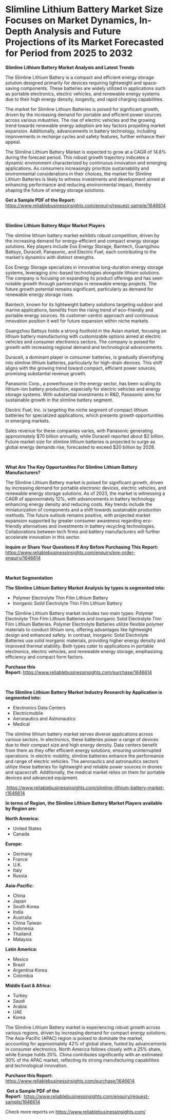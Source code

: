 <p><h1>Slimline Lithium Battery Market Size Focuses on Market Dynamics, In-Depth Analysis and Future Projections of its Market Forecasted for Period from 2025 to 2032</h1></p><p><strong>Slimline Lithium Battery Market Analysis and Latest Trends</strong></p>
<p><p>The Slimline Lithium Battery is a compact and efficient energy storage solution designed primarily for devices requiring lightweight and space-saving components. These batteries are widely utilized in applications such as portable electronics, electric vehicles, and renewable energy systems due to their high energy density, longevity, and rapid charging capabilities. </p><p>The market for Slimline Lithium Batteries is poised for significant growth, driven by the increasing demand for portable and efficient power sources across various industries. The rise of electric vehicles and the growing trend towards renewable energy adoption are key factors propelling market expansion. Additionally, advancements in battery technology, including improvements in recharge cycles and safety features, further enhance their appeal.</p><p>The Slimline Lithium Battery Market is expected to grow at a CAGR of 14.8% during the forecast period. This robust growth trajectory indicates a dynamic environment characterized by continuous innovation and emerging applications. As consumers increasingly prioritize sustainability and environmental considerations in their choices, the market for Slimline Lithium Batteries is likely to witness investments and development aimed at enhancing performance and reducing environmental impact, thereby shaping the future of energy storage solutions.</p></p>
<p><strong>Get a Sample PDF of the Report:&nbsp;</strong> <a href="https://www.reliablebusinessinsights.com/enquiry/request-sample/1646614?utm_campaign=3050&utm_medium=2&utm_source=Github&utm_content=ia&utm_term=06042025&utm_id=slimline-lithium-battery">https://www.reliablebusinessinsights.com/enquiry/request-sample/1646614</a></p>
<p>&nbsp;</p>
<p><strong>Slimline Lithium Battery Major Market Players</strong></p>
<p><p>The slimline lithium battery market exhibits robust competition, driven by the increasing demand for energy-efficient and compact energy storage solutions. Key players include Eos Energy Storage, Baintech, Guangzhou Battsys, Duracell, Panasonic, and Electric Fuel, each contributing to the market's dynamics with distinct strengths.</p><p>Eos Energy Storage specializes in innovative long-duration energy storage systems, leveraging zinc-based technologies alongside lithium solutions. The company is focusing on expanding its product offerings and has seen notable growth through partnerships in renewable energy projects. The future growth potential remains significant, particularly as demand for renewable energy storage rises.</p><p>Baintech, known for its lightweight battery solutions targeting outdoor and marine applications, benefits from the rising trend of eco-friendly and portable energy sources. Its customer-centric approach and continuous innovation position it well for future expansion within niche markets.</p><p>Guangzhou Battsys holds a strong foothold in the Asian market, focusing on lithium battery manufacturing with customizable options aimed at electric vehicles and consumer electronics sectors. The company is poised for growth with increasing regional demand and technological advancements.</p><p>Duracell, a dominant player in consumer batteries, is gradually diversifying into slimline lithium batteries, particularly for high-drain devices. This shift aligns with the growing trend toward compact, efficient power sources, promising substantial revenue growth.</p><p>Panasonic Corp., a powerhouse in the energy sector, has been scaling its lithium-ion battery production, especially for electric vehicles and energy storage systems. With substantial investments in R&D, Panasonic aims for sustainable growth in the slimline battery segment.</p><p>Electric Fuel, Inc. is targeting the niche segment of compact lithium batteries for specialized applications, which presents growth opportunities in emerging markets.</p><p>Sales revenue for these companies varies, with Panasonic generating approximately $70 billion annually, while Duracell reported about $2 billion. Future market size for slimline lithium batteries is projected to surge as global energy demands rise, forecasted to exceed $20 billion by 2028.</p></p>
<p>&nbsp;</p>
<p><strong>What Are The Key Opportunities For Slimline Lithium Battery Manufacturers?</strong></p>
<p><p>The Slimline Lithium Battery market is poised for significant growth, driven by increasing demand for portable electronic devices, electric vehicles, and renewable energy storage solutions. As of 2023, the market is witnessing a CAGR of approximately 12%, with advancements in battery technology enhancing energy density and reducing costs. Key trends include the miniaturization of components and a shift towards sustainable production methods. The future outlook remains positive, with projected market expansion supported by greater consumer awareness regarding eco-friendly alternatives and investments in battery recycling technologies. Collaborations between tech firms and battery manufacturers will further accelerate innovation in this sector.</p></p>
<p><strong>Inquire or Share Your Questions If Any Before Purchasing This Report:</strong> <a href="https://www.reliablebusinessinsights.com/enquiry/pre-order-enquiry/1646614?utm_campaign=3050&utm_medium=2&utm_source=Github&utm_content=ia&utm_term=06042025&utm_id=slimline-lithium-battery">https://www.reliablebusinessinsights.com/enquiry/pre-order-enquiry/1646614</a></p>
<p>&nbsp;</p>
<p><strong>Market Segmentation</strong></p>
<p><strong>The Slimline Lithium Battery Market Analysis by types is segmented into:</strong></p>
<p><ul><li>Polymer Electrolyte Thin Film Lithium Battery</li><li>Inorganic Solid Electrolyte Thin Film Lithium Battery</li></ul></p>
<p><p>The Slimline Lithium Battery market includes two main types: Polymer Electrolyte Thin Film Lithium Batteries and Inorganic Solid Electrolyte Thin Film Lithium Batteries. Polymer Electrolyte Batteries utilize flexible polymer materials to conduct lithium ions, offering advantages like lightweight design and enhanced safety. In contrast, Inorganic Solid Electrolyte Batteries use solid inorganic materials, providing higher energy density and improved thermal stability. Both types cater to applications in portable electronics, electric vehicles, and renewable energy storage, emphasizing efficiency and compact form factors.</p></p>
<p><strong>Purchase this Report:&nbsp;</strong><a href="https://www.reliablebusinessinsights.com/purchase/1646614?utm_campaign=3050&utm_medium=2&utm_source=Github&utm_content=ia&utm_term=06042025&utm_id=slimline-lithium-battery">https://www.reliablebusinessinsights.com/purchase/1646614</a></p>
<p>&nbsp;</p>
<p><strong>The Slimline Lithium Battery Market Industry Research by Application is segmented into:</strong></p>
<p><ul><li>Electronics Data Centers</li><li>Electricmobile</li><li>Aeronautics and Astronautics</li><li>Medical</li></ul></p>
<p><p>The slimline lithium battery market serves diverse applications across various sectors. In electronics, these batteries power a range of devices due to their compact size and high energy density. Data centers benefit from them as they offer efficient energy solutions, ensuring uninterrupted operations. In electric mobility, slimline batteries enhance the performance and range of electric vehicles. The aeronautics and astronautics sectors utilize these batteries for lightweight and reliable power sources in drones and spacecraft. Additionally, the medical market relies on them for portable devices and advanced equipment.</p></p>
<p><a href="https://www.reliablebusinessinsights.com/slimline-lithium-battery-market-r1646614?utm_campaign=3050&utm_medium=2&utm_source=Github&utm_content=ia&utm_term=06042025&utm_id=slimline-lithium-battery">&nbsp;https://www.reliablebusinessinsights.com/slimline-lithium-battery-market-r1646614</a></p>
<p><strong>In terms of Region, the Slimline Lithium Battery Market Players available by Region are:</strong></p>
<p>
    <p> <strong> North America: </strong>
        <ul>
            <li>United States</li>
            <li>Canada</li>
        </ul>
        </p> 
    <p> <strong> Europe: </strong>
        <ul>
            <li>Germany</li>
            <li>France</li>
            <li>U.K.</li>
            <li>Italy</li>
            <li>Russia</li>
        </ul>
        </p> 
    <p> <strong> Asia-Pacific: </strong>
        <ul>
            <li>China</li>
            <li>Japan</li>
            <li>South Korea</li>
            <li>India</li>
            <li>Australia</li>
            <li>China Taiwan</li>
            <li>Indonesia</li>
            <li>Thailand</li>
            <li>Malaysia</li>
        </ul>
        </p> 
    <p> <strong> Latin America: </strong>
        <ul>
            <li>Mexico</li>
            <li>Brazil</li>
            <li>Argentina Korea</li>
            <li>Colombia</li>
        </ul>
        </p> 
    <p> <strong> Middle East & Africa: </strong>
        <ul>
            <li>Turkey</li>
            <li>Saudi</li>
            <li>Arabia</li>
            <li>UAE</li>
            <li>Korea</li>
        </ul>
    </p>
    </p>
<p><p>The Slimline Lithium Battery market is experiencing robust growth across various regions, driven by increasing demand for compact energy solutions. The Asia-Pacific (APAC) region is poised to dominate the market, accounting for approximately 42% of global share, fueled by advancements in consumer electronics. North America follows closely with a 25% share, while Europe holds 20%. China contributes significantly with an estimated 30% of the APAC market, reflecting its strong manufacturing capabilities and technological innovation.</p></p>
<p><strong>Purchase this Report: </strong><a href="https://www.reliablebusinessinsights.com/purchase/1646614?utm_campaign=3050&utm_medium=2&utm_source=Github&utm_content=ia&utm_term=06042025&utm_id=slimline-lithium-battery">https://www.reliablebusinessinsights.com/purchase/1646614</a></p>
<p>&nbsp;<strong>Get a Sample PDF of the Report:&nbsp;&nbsp;</strong><a href="https://www.reliablebusinessinsights.com/enquiry/request-sample/1646614?utm_campaign=3050&utm_medium=2&utm_source=Github&utm_content=ia&utm_term=06042025&utm_id=slimline-lithium-battery">https://www.reliablebusinessinsights.com/enquiry/request-sample/1646614</a></p>
<p><strong></strong></p>
<p>Check more reports on <a href="https://www.reliablebusinessinsights.com/?utm_campaign=3050&utm_medium=2&utm_source=Github&utm_content=ia&utm_term=06042025&utm_id=slimline-lithium-battery">https://www.reliablebusinessinsights.com/</a></p>